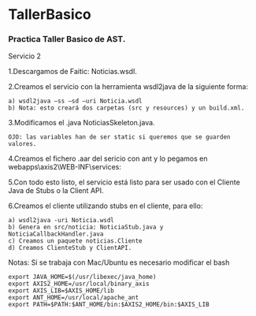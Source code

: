 # TallerBasico 

### Practica Taller Basico de AST.


Servicio 2

1.Descargamos de Faitic: Noticias.wsdl.

2.Creamos el servicio con la herramienta wsdl2java de la siguiente forma:

    a) wsdl2java –ss –sd –uri Noticia.wsdl
    b) Nota: esto creará dos carpetas (src y resources) y un build.xml.
    
3.Modificamos el .java NoticiasSkeleton.java. 

    OJO: las variables han de ser static si queremos que se guarden valores.

4.Creamos el fichero .aar del sericio con ant y lo pegamos en webapps\axis2\WEB-INF\services:

5.Con todo esto listo, el servicio está listo para ser usado con el Cliente Java de Stubs o la Client API.

6.Creamos el cliente utilizando stubs en el cliente, para ello:

    a) wsdl2java -uri Noticia.wsdl
    b) Genera en src/noticia: NoticiaStub.java y NoticiaCallbackHandler.java
    c) Creamos un paquete noticias.Cliente
    d) Creamos ClienteStub y ClientAPI.

Notas: Si se trabaja con Mac/Ubuntu es necesario modificar el bash

    export JAVA_HOME=$(/usr/libexec/java_home)
    export AXIS2_HOME=/usr/local/binary_axis
    export AXIS_LIB=$AXIS_HOME/lib
    export ANT_HOME=/usr/local/apache_ant
    export PATH=$PATH:$ANT_HOME/bin:$AXIS2_HOME/bin:$AXIS_LIB
